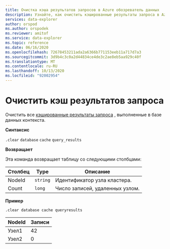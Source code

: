 ```yaml
---
title: Очистка кэша результатов запросов в Azure обозреватель данных
description: Узнайте, как очистить кэшированные результаты запроса в Azure обозреватель данных. Узнайте, какую команду использовать, и см. пример.
services: data-explorer
author: orspod
ms.author: orspodek
ms.reviewer: amitof
ms.service: data-explorer
ms.topic: reference
ms.date: 06/16/2020
ms.openlocfilehash: 72678453211ada2a6366b771153eeb11a717d7a3
ms.sourcegitcommit: 3d9b4c3c0a2d44834ce4de3c2ae8eb5aa929c40f
ms.translationtype: MT
ms.contentlocale: ru-RU
ms.lasthandoff: 10/13/2020
ms.locfileid: "92002954"
---
```

# <a name="clear-query-results-cache"></a>Очистить кэш результатов запроса

Очистить все [кэшированные результаты запроса](../query/query-results-cache.md) , выполненные в базе данных контекста.

**Синтаксис**

`.clear` `database` `cache` `query_results`

**Возвращает**

Эта команда возвращает таблицу со следующими столбцами:

|Столбец    |Type    |Описание
|---|---|---
|NodeId|`string`|Идентификатор узла кластера.
|Count|`long`|Число записей, удаленных узлом.

**Пример**

```kusto
.clear database cache queryresults
```

|NodeId|Записи|
|---|---|
|Узел1|42
|Узел2|0
